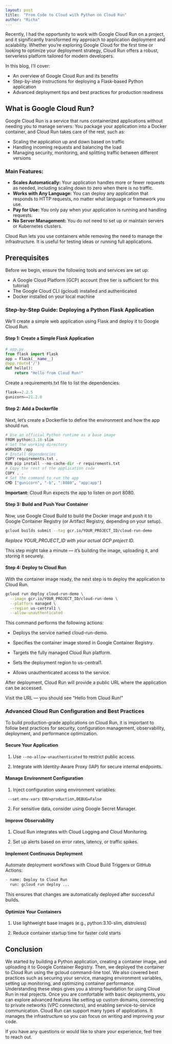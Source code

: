 ```yaml
---
layout: post
title:  "From Code to Cloud with Python on Cloud Run"
author: "Richa"
---
```


Recently, I had the opportunity to work with Google Cloud Run on a project, and it significantly transformed my approach to application deployment and scalability.
Whether you’re exploring Google Cloud for the first time or looking to optimize your deployment strategy, Cloud Run offers a robust, serverless platform tailored for modern developers.

In this blog, I’ll cover:
- An overview of Google Cloud Run and its benefits
- Step-by-step instructions for deploying a Flask-based Python application
- Advanced deployment tips and best practices for production readiness

## What is Google Cloud Run?

Google Cloud Run is a service that runs containerized applications without needing you to manage servers.
You package your application into a Docker container, and Cloud Run takes care of the rest, such as:
- Scaling the application up and down based on traffic
- Handling incoming requests and balancing the load
- Managing security, monitoring, and splitting traffic between different versions

### Main Features:
- **Scales Automatically:** Your application handles more or fewer requests as needed, including scaling down to zero when there is no traffic.
- **Works with Any Language:** You can deploy any application that responds to HTTP requests, no matter what language or framework you use.
- **Pay for Use:** You only pay when your application is running and handling requests.
- **No Server Management:** You do not need to set up or maintain servers or Kubernetes clusters.

Cloud Run lets you use containers while removing the need to manage the infrastructure. It is useful for testing ideas or running full applications.

## Prerequisites

Before we begin, ensure the following tools and services are set up:
- A Google Cloud Platform (GCP) account (free tier is sufficient for this tutorial)
- The Google Cloud CLI (gcloud) installed and authenticated
- Docker installed on your local machine

### Step-by-Step Guide: Deploying a Python Flask Application
We’ll create a simple web application using Flask and deploy it to Google Cloud Run.

#### Step 1: Create a Simple Flask Application

```python
# app.py
from flask import Flask
app = Flask(__name__)
@app.route('/')
def hello():
    return "Hello from Cloud Run!"
```
Create a requirements.txt file to list the dependencies:

```python
flask==2.2.5
gunicorn==21.2.0
```

#### Step 2: Add a Dockerfile

Next, let’s create a Dockerfile to define the environment and how the app should run.

```python
# Use an official Python runtime as a base image
FROM python:3.10-slim
# Set the working directory
WORKDIR /app
# Install dependencies
COPY requirements.txt .
RUN pip install --no-cache-dir -r requirements.txt
# Copy the rest of the application code
COPY . .
# Set the command to run the app
CMD ["gunicorn", "-b", ":8080", "app:app"]
```

**Important:** Cloud Run expects the app to listen on port 8080.

#### Step 3: Build and Push Your Container

Now, use Google Cloud Build to build the Docker image and push it to Google Container Registry (or Artifact Registry, depending on your setup).

```bash
gcloud builds submit --tag gcr.io/YOUR_PROJECT_ID/cloud-run-demo
```
_Replace YOUR_PROJECT_ID with your actual GCP project ID._

This step might take a minute — it’s building the image, uploading it, and storing it securely.

#### Step 4: Deploy to Cloud Run

With the container image ready, the next step is to deploy the application to Cloud Run.

```bash
gcloud run deploy cloud-run-demo \
  --image gcr.io/YOUR_PROJECT_ID/cloud-run-demo \
  --platform managed \
  --region us-central1 \
  --allow-unauthenticated
```
This command performs the following actions:

- Deploys the service named cloud-run-demo.

- Specifies the container image stored in Google Container Registry.

- Targets the fully managed Cloud Run platform.

- Sets the deployment region to us-central1.

- Allows unauthenticated access to the service.

After deployment, Cloud Run will provide a public URL where the application can be accessed.

Visit the URL — you should see “Hello from Cloud Run!”

### Advanced Cloud Run Configuration and Best Practices

To build production-grade applications on Cloud Run, it is important to follow best practices for security, configuration management, observability, deployment, and performance optimization.

#### Secure Your Application

1. Use ```--no-allow-unauthenticated``` to restrict public access.

2. Integrate with Identity-Aware Proxy (IAP) for secure internal endpoints.

#### Manage Environment Configuration

1. Inject configuration using environment variables:

``` --set-env-vars ENV=production,DEBUG=False```

2. For sensitive data, consider using Google Secret Manager.

#### Improve Observability
1. Cloud Run integrates with Cloud Logging and Cloud Monitoring.

2. Set up alerts based on error rates, latency, or traffic spikes.

#### Implement Continuous Deployment
Automate deployment workflows with Cloud Build Triggers or GitHub Actions:

```python
- name: Deploy to Cloud Run
  run: gcloud run deploy ...
```
This ensures that changes are automatically deployed after successful builds.

#### Optimize Your Containers

1. Use lightweight base images (e.g., python:3.10-slim, distroless)

2. Reduce container startup time for faster cold starts

## Conclusion
We started by building a Python application, creating a container image, and uploading it to Google Container Registry. Then, we deployed the container to Cloud Run using the gcloud command-line tool. We also covered best practices such as securing your service, managing environment variables, setting up monitoring, and optimizing container performance.
Understanding these steps gives you a strong foundation for using Cloud Run in real projects. Once you are comfortable with basic deployments, you can explore advanced features like setting up custom domains, connecting to private networks (VPC connectors), and enabling service-to-service communication.
Cloud Run can support many types of applications. It manages the infrastructure so you can focus on writing and improving your code.

If you have any questions or would like to share your experience, feel free to reach out.